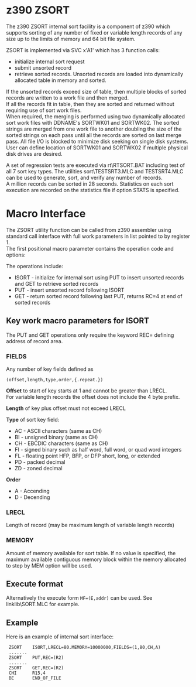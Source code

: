 # z390 ZSORT

The z390 ZSORT internal sort facility is a component of z390 which supports sorting of any number of fixed or variable length records of any size up to the limits of memory and 64 bit file system. 

ZSORT is implemented via SVC x'A1' which has 3 function calls:

* initialize internal sort request
* submit unsorted record
* retrieve sorted records.  Unsorted records are loaded into dynamically allocated table in memory and sorted.  

If the unsorted records exceed size of table, then multiple blocks of sorted records are written to a work file and then merged.  
If all the records fit in table, then they are sorted and returned without requiring use of sort work files.  
When required, the merging is performed using two dynamically allocated sort work files with DDNAME's SORTWK01 and SORTWK02. 
The sorted strings are merged from one work file to another doubling the size of the sorted strings on each pass until all the records are sorted on last merge pass.
All file I/O is blocked to minimize disk seeking on single disk systems.  
User can define location of SORTWK01 and SORTWK02 if multiple physical disk drives are desired.

A set of regression tests are executed via rt\RTSORT.BAT including test of all 7 sort key types.  The utilities sort\TESTSRT3.MLC and TESTSRT4.MLC can be used to generate, sort, and verify any number of records.  
A million records can be sorted in 28 seconds.  Statistics on each sort execution are recorded on the statistics file if option STATS is specified.

# Macro Interface

The ZSORT utility function can be called from z390 assembler using standard call interface with full work parameters in list pointed to by register 1.  
The first positional macro parameter contains the operation code and options:  

The operations include:

* ISORT - initialize for internal sort using PUT to insert unsorted records and GET to retrieve sorted records
* PUT - insert unsorted record following ISORT
* GET - return sorted record following last PUT, returns RC=4 at end of sorted records

## Key work macro parameters for ISORT

The PUT and GET operations only require the keyword REC= defining address of record area.

### FIELDS
Any number of key fields defined as 

    (offset,length,type,order,{.repeat.})

**Offset** to start of key starts at 1 and cannot be greater than LRECL.  
For variable length records the offset does not include the 4 byte prefix.

**Length** of key plus offset must not exceed LRECL

**Type** of sort key field:

* AC - ASCII characters (same as CH)
* BI - unsigned binary (same as CH)
* CH - EBCDIC characters (same as CH)
* FI - signed binary such as half word, full word, or quad word integers
* FL - floating point HFP, BFP, or DFP short, long, or extended
* PD - packed decimal
* ZD - zoned decimal

**Order**

* A - Accending
* D - Decending

### LRECL

Length of record (may be maximum length of variable length records)

### MEMORY

Amount of memory available for sort table.
If no value is specified, the maximum available contiguous memory block within the memory allocated to step by MEM option will be used.

## Execute format

Alternatively the execute form `MF=(E,addr)` can be used.  See linklib\SORT.MLC for example.

## Example

Here is an example of internal sort interface:

     ZSORT    ISORT,LRECL=80.MEMORY=10000000,FIELDS=(1,80,CH,A)
     .......
     ZSORT    PUT,REC=(R2)
     .......
     ZSORT    GET,REC=(R2)
     CHI      R15,4
     BE       END_OF_FILE